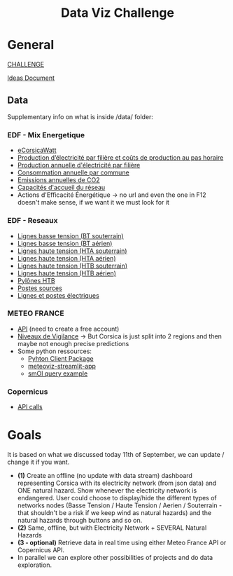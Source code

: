 

<center> <h1>Data Viz Challenge</h1> </center>

# General

[CHALLENGE](https://chaire-territoires.universita.corsica/article.php?id_site=73&id_art=7022&lang=fr)

[Ideas Document](https://docs.google.com/document/d/1goIOnfw7DgGOCrfaB56elmai3LYjU27jQNenf__UQvA/edit)

## Data

Supplementary info on what is inside /data/  folder:

### EDF - Mix Energetique 

- [eCorsicaWatt](https://opendata-corse.edf.fr/explore/dataset/ecorsicawatt/information/) 
- [Production d’électricité par filière et coûts de production au pas horaire ](https://opendata-corse.edf.fr/explore/dataset/production-d-electricite-par-filiere-et-couts-de-production-au-pas-horaire/)
- [Production annuelle d'électricité par filière](https://opendata-corse.edf.fr/explore/dataset/production-annuelle-delectricite-par-filiere/)
- [Consommation annuelle par commune](https://opendata-corse.edf.fr/explore/dataset/consommation-annuelle-par-commune0/)
- [Emissions annuelles de CO2](https://opendata-corse.edf.fr/explore/dataset/emissions-annuelles-de-c02/)
- [Capacités d'accueil du réseau](https://opendata-corse.edf.fr/explore/dataset/capacites-reseau/)
- Actions d'Efficacité Énergétique -> no url and even the one in F12 doesn't make sense, if we want it we must look for it 


### EDF - Reseaux

- [Lignes basse tension (BT souterrain)](https://opendata-corse.edf.fr/explore/dataset/lignes-basse-tension-bt-souterrain/)
- [Lignes basse tension (BT aérien)](https://opendata-corse.edf.fr/explore/dataset/lignes-basse-tension-bt-aerien/) 
- [Lignes haute tension (HTA souterrain)](https://opendata-corse.edf.fr/explore/dataset/lignes-haute-tension-hta-souterrain/)
- [Lignes haute tension (HTA aérien)](https://opendata-corse.edf.fr/explore/dataset/lignes-haute-tension-hta-aerien/)
- [Lignes haute tension (HTB souterrain)](https://opendata-corse.edf.fr/explore/dataset/lignes-haute-tension-htb-souterrain/)
- [Lignes haute tension (HTB aérien)](https://opendata-corse.edf.fr/explore/dataset/lignes-haute-tension-htb-aerien/)
- [Pylônes HTB](https://opendata-corse.edf.fr/explore/dataset/pylones-htb/) 
- [Postes sources](https://opendata-corse.edf.fr/explore/dataset/postes-sources/)
- [Lignes et postes électriques](https://opendata-corse.edf.fr/explore/dataset/lignes-et-postes-electriques/)

### METEO FRANCE 

- [API](https://portail-api.meteofrance.fr/web/en/) (need to create a free account)
-  [Niveaux de Vigilance](http://storage.gra.cloud.ovh.net/v1/AUTH_555bdc85997f4552914346d4550c421e/gra-vigi6-archive_public/) -> But Corsica is just split into 2 regions and then maybe not enough precise predictions
- Some python ressources:
  - [Pyhton Client Package](https://github.com/hacf-fr/meteofrance-api?tab=readme-ov-file)
  - [meteoviz-streamlit-app ](https://github.com/anquetos/meteoviz-streamlit-app)
  - [smOl query example](https://github.com/bflo/MeteoFranceAPIQuery/blob/main/MeteoFranceAPIQuery.ipynb)

### Copernicus

- [API calls](https://ads.atmosphere.copernicus.eu/cdsapp#!/dataset/cams-europe-air-quality-forecasts?tab=form
)

# Goals

It is based on what we discussed today 11th of September, we can update / change it if you want.

- **(1)** Create an offline (no update with data stream) dashboard representing Corsica with its electricity network (from json data) and ONE natural hazard. Show whenever the electricity network is endangered. User could choose to display/hide the different types of networks nodes (Basse Tension / Haute Tension / Aerien / Souterrain - that shouldn't be a risk if we keep wind as natural hazards) and the natural hazards through buttons and so on.
- **(2)** Same, offline, but with Electricity Network + SEVERAL Natural Hazards
- **(3 - optional)** Retrieve data in real time using either Meteo France API or Copernicus API.  
- In parallel we can explore other possibilities of projects and do data exploration. 

